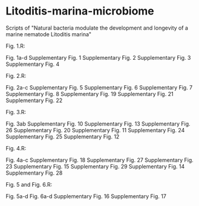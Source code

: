 # Litoditis-marina-microbiome
Scripts of "Natural bacteria modulate the development and longevity of a marine nematode Litoditis marina"

Fig. 1.R:

Fig. 1a-d
Supplementary Fig. 1
Supplementary Fig. 2
Supplementary Fig. 3
Supplementary Fig. 4

Fig. 2.R:

Fig. 2a-c
Supplementary Fig. 5
Supplementary Fig. 6
Supplementary Fig. 7
Supplementary Fig. 8
Supplementary Fig. 19
Supplementary Fig. 21
Supplementary Fig. 22

Fig. 3.R:

Fig. 3ab
Supplementary Fig. 10
Supplementary Fig. 13
Supplementary Fig. 26
Supplementary Fig. 20
Supplementary Fig. 11
Supplementary Fig. 24
Supplementary Fig. 25
Supplementary Fig. 12

Fig. 4.R:

Fig. 4a-c
Supplementary Fig. 18
Supplementary Fig. 27
Supplementary Fig. 23
Supplementary Fig. 15
Supplementary Fig. 29
Supplementary Fig. 14
Supplementary Fig. 28

Fig. 5 and Fig. 6.R:

Fig. 5a-d
Fig. 6a-d
Supplementary Fig. 16
Supplementary Fig. 17

